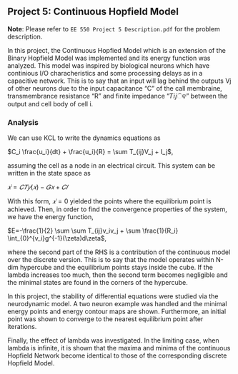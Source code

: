 ## Project 5: Continuous Hopfield Model

**Note**: Please refer to `EE 550 Project 5 Description.pdf` for the problem description.

In this project, the Continuous Hopfied Model which is an extension of the Binary Hopfield 
Model was implemented and its energy function was analyzed. This model was inspired by 
biological neurons which have continious I/O characheristics and some processing delays as in 
a capacitive network. This is to say that an input will lag behind the outputs Vj of other neurons 
due to the input capacitance “C” of the call membraine, transmembrance resistance “R” and 
finite impedance “𝑇𝑖𝑗ିଵ” between the output and cell body of cell i. 

### Analysis
We can use KCL to write the dynamics equations as 

$C_i \frac{u_i}{dt} + \frac{u_i}{R} = \sum T_{ij}V_j + I_j$,


assuming the cell as a node in an electrical circuit. This system can be written in the state space 
as 

$𝑥̇  =𝐶𝑇𝑦(𝑥) − 𝐺𝑥+𝐶𝐼$ 

With this form,  $𝑥̇ = 0$ yielded the points where the equilibrium point is achieved. Then, in 
order to find the convergence properties of the system, we have the energy function,  

$E=-\frac{1}{2} \sum \sum T_{ij}v_iv_j + \sum \frac{1}{R_i} \int_{0}^{v_i}g^{-1}(\zeta)d\zeta$,
 
where the second part of the RHS is a contribution of the continuous model over the discrete 
version. This is to say that the model operates within N-dim hypercube and the equilibrium 
points stays inside the cube. If the lambda increases too much, then the second term becomes 
negligible and the minimal states are found in the corners of the hypercube. 

In this project, the stability of differential equations were studied via the neurodynamic model. 
A two neuron example was handled and the minimal energy points and energy contour maps 
are shown. Furthermore, an initial point was shown to converge to the nearest equilibrium point 
after iterations.   

Finally, the effect of lambda was investigated. In the limiting case, when lambda is infinite, it is 
shown that the maxima and minima of the continuous Hopfield Network become identical to 
those of the corresponding discrete Hopfield Model.  